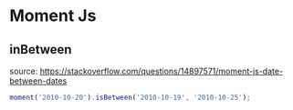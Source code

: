 # Moment Js


## inBetween
source: https://stackoverflow.com/questions/14897571/moment-js-date-between-dates

```js
moment('2010-10-20').isBetween('2010-10-19', '2010-10-25');
```